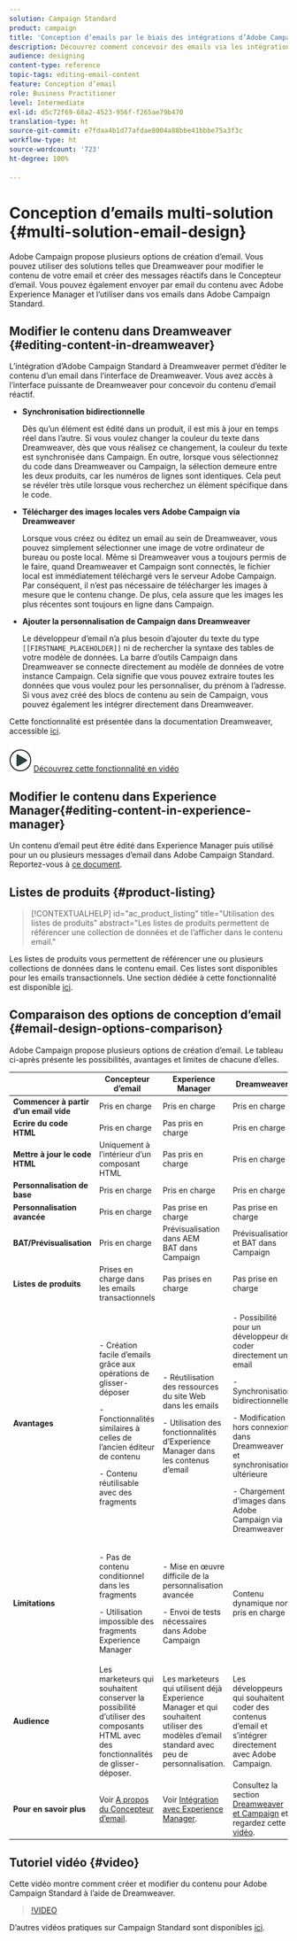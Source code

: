 ```yaml
---
solution: Campaign Standard
product: campaign
title: 'Conception d’emails par le biais des intégrations d’Adobe Campaign '
description: Découvrez comment concevoir des emails via les intégrations d’Adobe Campaign dans le Concepteur d’email.
audience: designing
content-type: reference
topic-tags: editing-email-content
feature: Conception d’email
role: Business Practitioner
level: Intermediate
exl-id: d5c72f69-68a2-4523-956f-f265ae79b470
translation-type: ht
source-git-commit: e7fdaa4b1d77afdae8004a88bbe41bbbe75a3f3c
workflow-type: ht
source-wordcount: '723'
ht-degree: 100%

---
```


# Conception d’emails multi-solution {#multi-solution-email-design}

Adobe Campaign propose plusieurs options de création d’email. Vous pouvez utiliser des solutions telles que Dreamweaver pour modifier le contenu de votre email et créer des messages réactifs dans le Concepteur d’email. Vous pouvez également envoyer par email du contenu avec Adobe Experience Manager et l’utiliser dans vos emails dans Adobe Campaign Standard.

## Modifier le contenu dans Dreamweaver {#editing-content-in-dreamweaver}

L’intégration d’Adobe Campaign Standard à Dreamweaver permet d’éditer le contenu d’un email dans l’interface de Dreamweaver. Vous avez accès à l’interface puissante de Dreamweaver pour concevoir du contenu d’email réactif.

* **Synchronisation bidirectionnelle**

   Dès qu’un élément est édité dans un produit, il est mis à jour en temps réel dans l’autre. Si vous voulez changer la couleur du texte dans Dreamweaver, dès que vous réalisez ce changement, la couleur du texte est synchronisée dans Campaign. En outre, lorsque vous sélectionnez du code dans Dreamweaver ou Campaign, la sélection demeure entre les deux produits, car les numéros de lignes sont identiques. Cela peut se révéler très utile lorsque vous recherchez un élément spécifique dans le code.

* **Télécharger des images locales vers Adobe Campaign via Dreamweaver**

   Lorsque vous créez ou éditez un email au sein de Dreamweaver, vous pouvez simplement sélectionner une image de votre ordinateur de bureau ou poste local. Même si Dreamweaver vous a toujours permis de le faire, quand Dreamweaver et Campaign sont connectés, le fichier local est immédiatement téléchargé vers le serveur Adobe Campaign. Par conséquent, il n’est pas nécessaire de télécharger les images à mesure que le contenu change. De plus, cela assure que les images les plus récentes sont toujours en ligne dans Campaign.

* **Ajouter la personnalisation de Campaign dans Dreamweaver**

   Le développeur d’email n’a plus besoin d’ajouter du texte du type `[[FIRSTNAME_PLACEHOLDER]]` ni de rechercher la syntaxe des tables de votre modèle de données. La barre d’outils Campaign dans Dreamweaver se connecte directement au modèle de données de votre instance Campaign. Cela signifie que vous pouvez extraire toutes les données que vous voulez pour les personnaliser, du prénom à l’adresse. Si vous avez créé des blocs de contenu au sein de Campaign, vous pouvez également les intégrer directement dans Dreamweaver.

Cette fonctionnalité est présentée dans la documentation Dreamweaver, accessible [ici](https://helpx.adobe.com/fr/dreamweaver/using/working-with-dreamweaver-and-campaign.html).

![](assets/do-not-localize/how-to-video.png) [Découvrez cette fonctionnalité en vidéo](#video)

## Modifier le contenu dans Experience Manager{#editing-content-in-experience-manager}

Un contenu d’email peut être édité dans Experience Manager puis utilisé pour un ou plusieurs messages d’email dans Adobe Campaign Standard. Reportez-vous à [ce document](../../integrating/using/integrating-with-experience-manager.md).

## Listes de produits {#product-listing}

>[!CONTEXTUALHELP]
>id="ac_product_listing"
>title="Utilisation des listes de produits"
>abstract="Les listes de produits permettent de référencer une collection de données et de l’afficher dans le contenu email."

Les listes de produits vous permettent de référencer une ou plusieurs collections de données dans le contenu email. Ces listes sont disponibles pour les emails transactionnels. Une section dédiée à cette fonctionnalité est disponible [ici](../../designing/using/using-product-listings.md).

## Comparaison des options de conception d’email          {#email-design-options-comparison}

Adobe Campaign propose plusieurs options de création d’email. Le tableau ci-après présente les possibilités, avantages et limites de chacune d’elles.

<table> 
 <thead> 
  <tr> 
   <th> </th> 
   <th> Concepteur d’email<br /> </th> 
   <th> Experience Manager<br /> </th> 
   <th> Dreamweaver<br /> </th> 
  </tr> 
 </thead> 
 <tbody> 
  <tr> 
   <td> <strong>Commencer à partir d’un email vide</strong><br /> </td> 
   <td> Pris en charge<br /> </td> 
   <td> Pris en charge<br /> </td> 
   <td> Pris en charge<br /> </td> 
  </tr> 
  <tr> 
   <td> <strong>Ecrire du code HTML</strong><br /> </td> 
   <td> Pris en charge<br /> </td> 
   <td> Pas pris en charge<br /> </td> 
   <td> Pris en charge<br /> </td> 
  </tr> 
  <tr> 
   <td> <strong>Mettre à jour le code HTML</strong><br /> </td> 
   <td> Uniquement à l’intérieur d’un composant HTML<br /> </td> 
   <td> Pas pris en charge<br /> </td> 
   <td> Pris en charge<br /> </td> 
  </tr> 
  <tr> 
   <td> <strong>Personnalisation de base</strong><br /> </td> 
   <td> Pris en charge<br /> </td> 
   <td> Pris en charge<br /> </td> 
   <td> Pris en charge<br /> </td> 
  </tr> 
  <tr> 
   <td> <strong>Personnalisation avancée</strong><br /> </td> 
   <td> Pris en charge<br /> </td> 
   <td> Pas prise en charge<br /> </td> 
   <td> Pas prise en charge<br /> </td> 
  </tr> 
  <tr> 
   <td> <strong>BAT/Prévisualisation</strong><br /> </td> 
   <td> Pris en charge<br /> </td> 
   <td> Prévisualisation dans AEM<br /> BAT dans Campaign<br /> </td> 
   <td> Prévisualisation et BAT dans Campaign<br /> </td> 
  </tr> 
  <tr> 
   <td> <strong>Listes de produits</strong><br /> </td> 
   <td> Prises en charge dans les emails transactionnels<br /> </td> 
   <td> Pas prises en charge<br /> </td> 
   <td> Pas prise en charge<br /> </td> 
  </tr> 
  <tr> 
   <td> <strong>Avantages</strong><br /> </td> 
   <td> 
     <p>- Création facile d’emails grâce aux opérations de glisser-déposer</p>
     <p>- Fonctionnalités similaires à celles de l’ancien éditeur de contenu</p>
     <p>- Contenu réutilisable avec des fragments</p>
  </td> 
   <td> 
     <p>- Réutilisation des ressources du site Web dans les emails</p>
     <p>- Utilisation des fonctionnalités d’Experience Manager dans les contenus d’email</p>
    </td> 
   <td> 
    <p>- Possibilité pour un développeur de coder directement un email</p>
    <p>- Synchronisation bidirectionnelle</p>
    <p>- Modification hors connexion dans Dreamweaver et synchronisation ultérieure</p>
    <p>- Chargement d’images dans Adobe Campaign via Dreamweaver</p>
  </td> 
  </tr> 
  <tr> 
   <td> <strong>Limitations</strong><br /> </td> 
   <td> 
     <p>- Pas de contenu conditionnel dans les fragments</p>
     <p>- Utilisation impossible des fragments Experience Manager</p>
  </td> 
   <td> 
     <p>- Mise en œuvre difficile de la personnalisation avancée</p>
     <p>- Envoi de tests nécessaires dans Adobe Campaign</p>
  </td> 
   <td> Contenu dynamique non pris en charge<br /> </td> 
  </tr> 
  <tr> 
   <td> <strong>Audience</strong><br /> </td> 
   <td> Les marketeurs qui souhaitent conserver la possibilité d’utiliser des composants HTML avec des fonctionnalités de glisser-déposer.<br /> </td> 
   <td> Les marketeurs qui utilisent déjà Experience Manager et qui souhaitent utiliser des modèles d’email standard avec peu de personnalisation.<br /> </td> 
   <td> Les développeurs qui souhaitent coder des contenus d’email et s’intégrer directement avec Adobe Campaign.<br /> </td> 
  </tr> 
  <tr> 
   <td> <strong>Pour en savoir plus</strong><br /> </td> 
   <td> Voir <a href="../../designing/using/designing-content-in-adobe-campaign.md">A propos du Concepteur d’email</a>.<br /> </td> 
   <td> Voir <a href="../../integrating/using/integrating-with-experience-manager.md">Intégration avec Experience Manager</a>.<br /> </td> 
   <td> Consultez la section <a href="https://helpx.adobe.com/fr/dreamweaver/using/working-with-dreamweaver-and-campaign.html">Dreamweaver et Campaign</a> et regardez cette <a href="#video">vidéo</a>.<br /> </td> 
  </tr> 
 </tbody> 
</table>

## Tutoriel vidéo {#video}

Cette vidéo montre comment créer et modifier du contenu pour Adobe Campaign Standard à l’aide de Dreamweaver.

>[!VIDEO](https://video.tv.adobe.com/v/23121?quality=12&captions=eng)

D’autres vidéos pratiques sur Campaign Standard sont disponibles [ici](https://experienceleague.adobe.com/docs/campaign-standard-learn/tutorials/overview.html?lang=fr).
